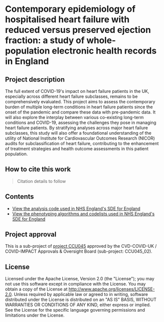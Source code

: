 # Contemporary epidemiology of hospitalised heart failure with reduced versus preserved ejection fraction: a study of whole-population electronic health records in England

## Project description

The full extent of COVID-19's impact on heart failure patients in the UK, especially across different heart failure subclasses, remains to be comprehensively evaluated. This project aims to assess the contemporary burden of multiple long-term conditions in heart failure patients since the onset of the pandemic and compare these data with pre-pandemic data. It will also explore the interplay between various co-existing long-term conditions and COVID-19, assessing the challenges they pose in managing heart failure patients. By stratifying analyses across major heart failure subclasses, this study will also offer a foundational understanding of the utility of National Institute for Cardiovascular Outcomes Research (NICOR) audits for subclassification of heart failure, contributing to the enhancement of treatment strategies and health outcome assessments in this patient population.

## How to cite this work
> Citation details to follow

## Contents

* [View the analysis code used in NHS England's SDE for England](https://github.com/BHFDSC/CCU045_02/tree/main/code)
* [View the phenotyping algorithms and codelists used in NHS England's SDE for England](https://github.com/BHFDSC/CCU045_02/tree/main/phenotypes)

## Project approval

This is a sub-project of [project CCU045](https://github.com/BHFDSC/CCU045) approved by the CVD-COVID-UK / COVID-IMPACT Approvals & Oversight Board (sub-project: CCU045_02).

## License

Licensed under the Apache License, Version 2.0 (the "License"); you may not use this software except in compliance with the License. You may obtain a copy of the License at http://www.apache.org/licenses/LICENSE-2.0. Unless required by applicable law or agreed to in writing, software distributed under the License is distributed on an "AS IS" BASIS, WITHOUT WARRANTIES OR CONDITIONS OF ANY KIND, either express or implied. See the License for the specific language governing permissions and limitations under the License.
